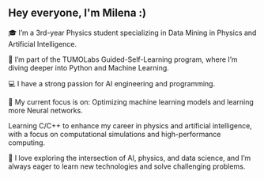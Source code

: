 ## Hey everyone, I'm Milena :)

🎓 I’m a 3rd-year Physics student specializing in Data Mining in Physics and Artificial Intelligence.

🏫 I’m part of the TUMOLabs Guided-Self-Learning program, where I’m diving deeper into Python and Machine Learning.

💻 I have a strong passion for AI engineering and programming.

🚀 My current focus is on:
Optimizing machine learning models and learning more Neural networks.

Learning C/C++ to enhance my career in physics and artificial intelligence, with a focus on computational simulations and high-performance computing.

🔭 I love exploring the intersection of AI, physics, and data science, and I’m always eager to learn new technologies and solve challenging problems.

